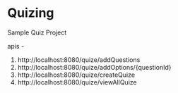# Quizing
Sample Quiz Project


apis - 
1. http://localhost:8080/quize/addQuestions
2. http://localhost:8080/quize/addOptions/{questionId}
3. http://localhost:8080/quize/createQuize
4. http://localhost:8080/quize/viewAllQuize
